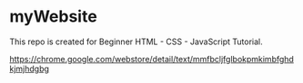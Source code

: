 # myWebsite


This repo is created for Beginner HTML - CSS - JavaScript Tutorial.

https://chrome.google.com/webstore/detail/text/mmfbcljfglbokpmkimbfghdkjmjhdgbg
